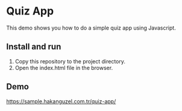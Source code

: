 # Quiz App

This demo shows you how to do a simple quiz app using Javascript.

## Install and run
1. Copy this repository to the project directory.
2. Open the index.html file in the browser.

## Demo
https://sample.hakanguzel.com.tr/quiz-app/
